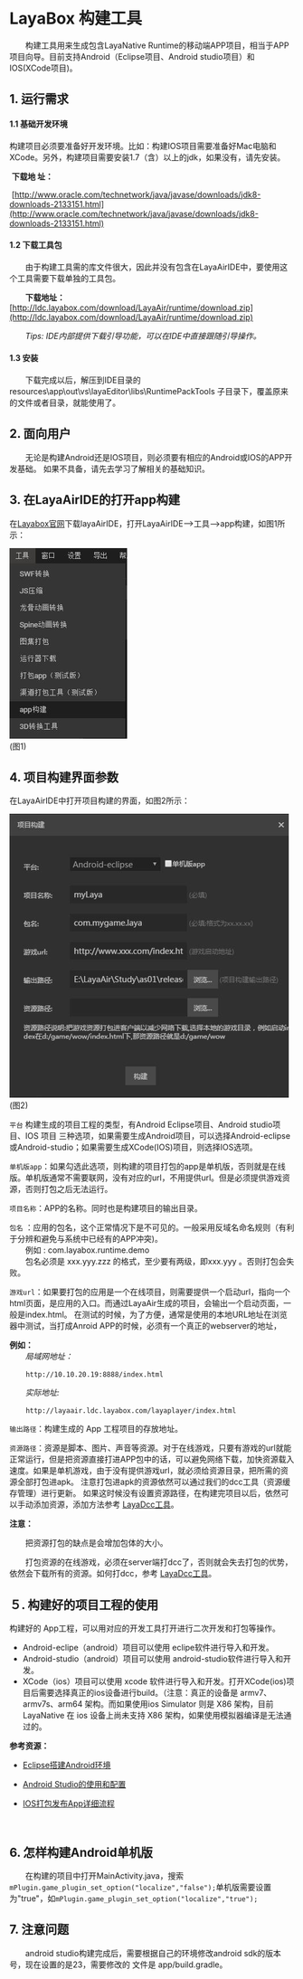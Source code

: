 # LayaBox 构建工具
　　构建工具用来生成包含LayaNative Runtime的移动端APP项目，相当于APP项目向导。目前支持Android（Eclipse项目、Android studio项目）和IOS(XCode项目)。

## 1. 运行需求
#### 1.1 基础开发环境

​	构建项目必须要准备好开发环境。比如：构建IOS项目需要准备好Mac电脑和XCode。另外，构建项目需要安装1.7（含）以上的jdk，如果没有，请先安装。

​	**下载地 址：**

​	[http://www.oracle.com/technetwork/java/javase/downloads/jdk8-downloads-2133151.html](http://www.oracle.com/technetwork/java/javase/downloads/jdk8-downloads-2133151.html)

#### 1.2 下载工具包

　　由于构建工具需的库文件很大，因此并没有包含在LayaAirIDE中，要使用这个工具需要下载单独的工具包。

　　**下载地址：**
​	[http://ldc.layabox.com/download/LayaAir/runtime/download.zip](http://ldc.layabox.com/download/LayaAir/runtime/download.zip)  

　　*Tips: IDE内部提供下载引导功能，可以在IDE中直接跟随引导操作。*

#### 1.3 安装

　　下载完成以后，解压到IDE目录的 resources\app\out\vs\layaEditor\libs\RuntimePackTools 子目录下，覆盖原来的文件或者目录，就能使用了。



## 2. 面向用户
　　无论是构建Android还是IOS项目，则必须要有相应的Android或IOS的APP开发基础。  如果不具备，请先去学习了解相关的基础知识。



## 3. 在LayaAirIDE的打开app构建

在[Layabox官网](Layabox.com)下载layaAirIDE，打开LayaAirIDE-->工具-->app构建，如图1所示：


![图1](1.jpg)  <br /> 
(图1)



## 4. 项目构建界面参数

在LayaAirIDE中打开项目构建的界面，如图2所示：

![2](2.jpg) <br /> 
(图2)

`平台` 构建生成的项目工程的类型，有Android Eclipse项目、Android studio项目、IOS 项目 三种选项，如果需要生成Android项目，可以选择Android-eclipse或Android-studio；如果需要生成XCode(IOS)项目，则选择IOS选项。 

`单机版app`：如果勾选此选项，则构建的项目打包的app是单机版，否则就是在线版。单机版通常不需要联网，没有对应的url，不用提供url。但是必须提供游戏资源，否则打包之后无法运行。

`项目名称`：APP的名称。同时也是构建项目的输出目录。

`包名` ：应用的包名，这个正常情况下是不可见的。一般采用反域名命名规则（有利于分辨和避免与系统中已经有的APP冲突)。   
　　例如 : com.layabox.runtime.demo   
　　包名必须是 xxx.yyy.zzz 的格式，至少要有两级，即xxx.yyy 。否则打包会失败。

`游戏url`：如果要打包的应用是一个在线项目，则需要提供一个启动url，指向一个html页面，是应用的入口。而通过LayaAir生成的项目，会输出一个启动页面，一般是index.html。 在测试的时候，为了方便，通常是使用的本地URL地址在浏览器中测试，当打成Anroid APP的时候，必须有一个真正的webserver的地址，

**例如：**  
　　*局域网地址：*  

``` 
    http://10.10.20.19:8888/index.html
```
　　*实际地址:*  
```
    http://layaair.ldc.layabox.com/layaplayer/index.html
```

`输出路径`：构建生成的 App 工程项目的存放地址。

`资源路径`：资源是脚本、图片、声音等资源。对于在线游戏，只要有游戏的url就能正常运行，但是把资源直接打进APP包中的话，可以避免网络下载，加快资源载入速度。如果是单机游戏，由于没有提供游戏url，就必须给资源目录，把所需的资源全部打包进apk。
注意打包进apk的资源依然可以通过我们的dcc工具（资源缓存管理）进行更新。
如果这时候没有设置资源路径，在构建完项目以后，依然可以手动添加资源，添加方法参考 [LayaDcc工具](https://github.com/layabox/layaair-doc/tree/master/Chinese/LayaNative/LayaDcc_Tool)。  

**注意：**  

　　把资源打包的缺点是会增加包体的大小。  

　　打包资源的在线游戏，必须在server端打dcc了，否则就会失去打包的优势，依然会下载所有的资源。如何打dcc，参考 [LayaDcc工具](https://github.com/layabox/layaair-doc/tree/master/Chinese/LayaNative/LayaDcc_Tool)。



## ５. 构建好的项目工程的使用

构建好的 App工程，可以用对应的开发工具打开进行二次开发和打包等操作。

- Android-eclipe（android）项目可以使用 eclipe软件进行导入和开发。
- Android-studio（android）项目可以使用 android-studio软件进行导入和开发。
- XCode（ios）项目可以使用 xcode 软件进行导入和开发。打开XCode(ios)项目后需要选择真正的ios设备进行build。（注意：真正的设备是 armv7、armv7s、arm64 架构。而如果使用ios Simulator 则是 X86 架构，目前 LayaNative 在 ios 设备上尚未支持 X86 架构，如果使用模拟器编译是无法通过的。



**参考资源：**

- [Eclipse搭建Android环境](https://github.com/layabox/layaair-doc/tree/master/Chinese/LayaNative/setUpAndroidEnvironment_Eclipse)

- [Android Studio的使用和配置](http://ldc.layabox.com/index.php?m=content&c=index&a=show&catid=42&id=193)

- [IOS打包发布App详细流程](http://ldc.layabox.com/index.php?m=content&c=index&a=show&catid=42&id=192)

  ​

## 6. 怎样构建Android单机版
　　在构建的项目中打开MainActivity.java，搜索 `mPlugin.game_plugin_set_option("localize","false");`单机版需要设置为"true"，如`mPlugin.game_plugin_set_option("localize","true");`



## 7. 注意问题
　　android studio构建完成后，需要根据自己的环境修改android sdk的版本号，现在设置的是23，需要修改的
文件是 app/build.gradle。